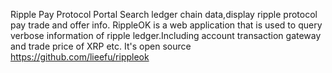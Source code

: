 Ripple Pay Protocol Portal
Search ledger chain data,display ripple protocol pay trade and offer info.
RippleOK is a web application that is used to query verbose information of ripple ledger.Including account transaction gateway and trade price of XRP etc.
It's open source https://github.com/lieefu/rippleok
